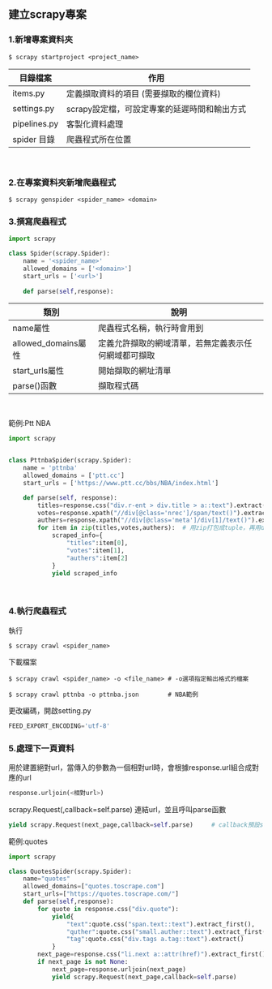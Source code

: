 ## 建立scrapy專案
### 1.新增專案資料夾
```shell
$ scrapy startproject <project_name>        
``` 

|目錄檔案|作用|   
| - | - | 
| items.py | 定義擷取資料的項目 (需要擷取的欄位資料) |
| settings.py | scrapy設定檔，可設定專案的延遲時間和輸出方式 |
| pipelines.py | 客製化資料處理|
| spider 目錄 | 爬蟲程式所在位置 |  
<br>  

### 2.在專案資料夾新增爬蟲程式
```shell
$ scrapy genspider <spider_name> <domain>   
```
### 3.撰寫爬蟲程式
```python
import scrapy

class Spider(scrapy.Spider):
    name = '<spider_name>'
    allowed_domains = ['<domain>']
    start_urls = ['<url>']
    
    def parse(self,response):
```
|類別|說明|
| - | - |
| name屬性|爬蟲程式名稱，執行時會用到|
| allowed_domains屬性|定義允許擷取的網域清單，若無定義表示任何網域都可擷取|
| start_urls屬性|開始擷取的網址清單|
| parse()函數|擷取程式碼|
<br>  

範例:Ptt NBA
```python
import scrapy


class PttnbaSpider(scrapy.Spider):
    name = 'pttnba'
    allowed_domains = ['ptt.cc']
    start_urls = ['https://www.ptt.cc/bbs/NBA/index.html']

    def parse(self, response):
        titles=response.css("div.r-ent > div.title > a::text").extract()
        votes=response.xpath("//div[@class='nrec']/span/text()").extract()
        authers=response.xpath("//div[@class='meta']/div[1]/text()").extract()
        for item in zip(titles,votes,authers):  # 用zip打包成tuple，再用dict取每一篇發文
            scraped_info={
                "titles":item[0],
                "votes":item[1],
                "authers":item[2]
            }
            yield scraped_info
```

<br>  

### 4.執行爬蟲程式
執行
```shell
$ scrapy crawl <spider_name>
```
下載檔案
```shell
$ scrapy crawl <spider_name> -o <file_name> # -o選項指定輸出格式的檔案

$ scrapy crawl pttnba -o pttnba.json        # NBA範例
```
更改編碼，開啟setting.py
```python
FEED_EXPORT_ENCODING='utf-8'
```

### 5.處理下一頁資料
用於建置絕對url，當傳入的參數為一個相對url時，會根據response.url組合成對應的url
```python
response.urljoin(<相對url>)
```

scrapy.Request(<url>,callback=self.parse)   連結url，並且呼叫parse函數
```python
yield scrapy.Request(next_page,callback=self.parse)     # callback預設self.parse
```

範例:quotes
```python
import scrapy

class QuotesSpider(scrapy.Spider):
    name="quotes"
    allowed_domains=["quotes.toscrape.com"]
    start_urls=["https://quotes.toscrape.com/"]
    def parse(self,response):
        for quote in response.css("div.quote"):
            yield{
                "text":quote.css("span.text::text").extract_first(),
                "quther":quote.css("small.auther::text").extract_first(),
                "tag":quote.css("div.tags a.tag::text").extract()
            }
        next_page=response.css("li.next a::attr(href)").extract_first()
        if next_page is not None:
            next_page=response.urljoin(next_page)
            yield scrapy.Request(next_page,callback=self.parse)
            
```
